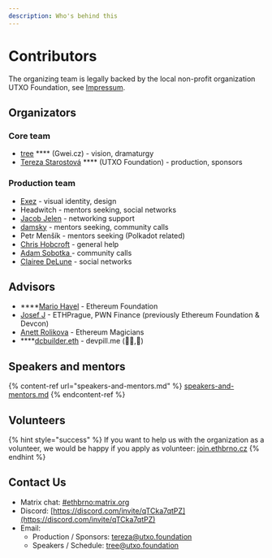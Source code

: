 ```yaml
---
description: Who's behind this
---
```


# Contributors

The organizing team is legally backed by the local non-profit organization UTXO Foundation, see [Impressum](impressum.md).

## Organizators

### Core team

* [tree](https://twitter.com/treecz) **** (Gwei.cz) - vision, dramaturgy
* [Tereza Starostová](https://twitter.com/terkastarostova) **** (UTXO Foundation) -  production, sponsors

### Production team

* [Exez](https://twitter.com/OndraPulc) - visual identity, design
* Headwitch - mentors seeking, social networks
* [Jacob Jelen](https://twitter.com/jacobjelen) - networking support
* [damsky](https://twitter.com/helloitsdamsky) - mentors seeking, community calls
* Petr Menšík - mentors seeking (Polkadot related)
* [Chris Hobcroft](https://twitter.com/chrishobcroft) - general help
* [Adam Sobotka ](https://twitter.com/vorcigernix)- community calls
* [Clairee DeLune](https://twitter.com/De\_luneClaire) - social networks

## Advisors

* ****[Mario Havel](https://twitter.com/TMIYChao) - Ethereum Foundation
* [Josef J](https://twitter.com/JosefJ\_) - ETHPrague, PWN Finance (previously Ethereum Foundation & Devcon)
* [Anett Rolikova](https://twitter.com/AnettRolikova) - Ethereum Magicians
* ****[dcbuilder.eth](https://twitter.com/DCbuild3r) - devpill.me (👨‍💻,💊)

## Speakers and mentors

{% content-ref url="speakers-and-mentors.md" %}
[speakers-and-mentors.md](speakers-and-mentors.md)
{% endcontent-ref %}

## Volunteers

{% hint style="success" %}
If you want to help us with the organization as a volunteer, we would be happy if you apply as volunteer: [join.ethbrno.cz](https://join.ethbrno.cz)
{% endhint %}

## Contact Us

* Matrix chat: [#ethbrno:matrix.org](https://matrix.to/#/#ethbrno:matrix.org)
* Discord: [https://discord.com/invite/qTCka7qtPZ](https://discord.com/invite/qTCka7qtPZ)
* Email:
  * Production / Sponsors: [tereza@utxo.foundation](mailto:tereza@utxo.foundation)
  * Speakers / Schedule: [tree@utxo.foundation](mailto:tree@utxo.foundation)
